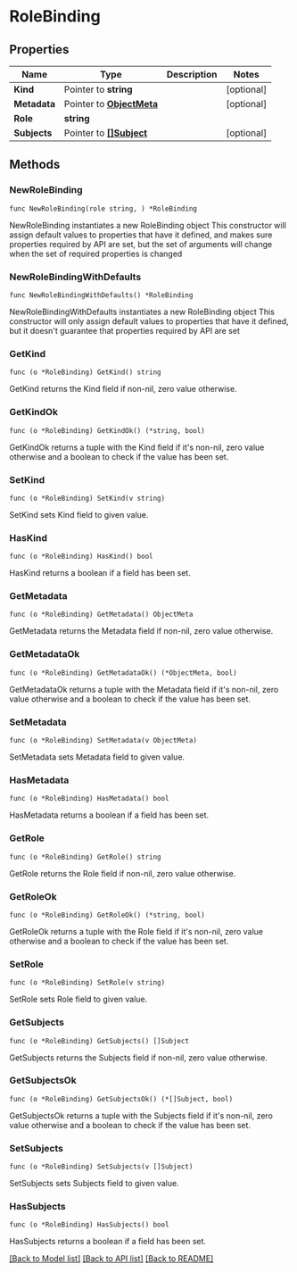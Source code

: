 # RoleBinding

## Properties

Name | Type | Description | Notes
------------ | ------------- | ------------- | -------------
**Kind** | Pointer to **string** |  | [optional] 
**Metadata** | Pointer to [**ObjectMeta**](ObjectMeta.md) |  | [optional] 
**Role** | **string** |  | 
**Subjects** | Pointer to [**[]Subject**](Subject.md) |  | [optional] 

## Methods

### NewRoleBinding

`func NewRoleBinding(role string, ) *RoleBinding`

NewRoleBinding instantiates a new RoleBinding object
This constructor will assign default values to properties that have it defined,
and makes sure properties required by API are set, but the set of arguments
will change when the set of required properties is changed

### NewRoleBindingWithDefaults

`func NewRoleBindingWithDefaults() *RoleBinding`

NewRoleBindingWithDefaults instantiates a new RoleBinding object
This constructor will only assign default values to properties that have it defined,
but it doesn't guarantee that properties required by API are set

### GetKind

`func (o *RoleBinding) GetKind() string`

GetKind returns the Kind field if non-nil, zero value otherwise.

### GetKindOk

`func (o *RoleBinding) GetKindOk() (*string, bool)`

GetKindOk returns a tuple with the Kind field if it's non-nil, zero value otherwise
and a boolean to check if the value has been set.

### SetKind

`func (o *RoleBinding) SetKind(v string)`

SetKind sets Kind field to given value.

### HasKind

`func (o *RoleBinding) HasKind() bool`

HasKind returns a boolean if a field has been set.

### GetMetadata

`func (o *RoleBinding) GetMetadata() ObjectMeta`

GetMetadata returns the Metadata field if non-nil, zero value otherwise.

### GetMetadataOk

`func (o *RoleBinding) GetMetadataOk() (*ObjectMeta, bool)`

GetMetadataOk returns a tuple with the Metadata field if it's non-nil, zero value otherwise
and a boolean to check if the value has been set.

### SetMetadata

`func (o *RoleBinding) SetMetadata(v ObjectMeta)`

SetMetadata sets Metadata field to given value.

### HasMetadata

`func (o *RoleBinding) HasMetadata() bool`

HasMetadata returns a boolean if a field has been set.

### GetRole

`func (o *RoleBinding) GetRole() string`

GetRole returns the Role field if non-nil, zero value otherwise.

### GetRoleOk

`func (o *RoleBinding) GetRoleOk() (*string, bool)`

GetRoleOk returns a tuple with the Role field if it's non-nil, zero value otherwise
and a boolean to check if the value has been set.

### SetRole

`func (o *RoleBinding) SetRole(v string)`

SetRole sets Role field to given value.


### GetSubjects

`func (o *RoleBinding) GetSubjects() []Subject`

GetSubjects returns the Subjects field if non-nil, zero value otherwise.

### GetSubjectsOk

`func (o *RoleBinding) GetSubjectsOk() (*[]Subject, bool)`

GetSubjectsOk returns a tuple with the Subjects field if it's non-nil, zero value otherwise
and a boolean to check if the value has been set.

### SetSubjects

`func (o *RoleBinding) SetSubjects(v []Subject)`

SetSubjects sets Subjects field to given value.

### HasSubjects

`func (o *RoleBinding) HasSubjects() bool`

HasSubjects returns a boolean if a field has been set.


[[Back to Model list]](../README.md#documentation-for-models) [[Back to API list]](../README.md#documentation-for-api-endpoints) [[Back to README]](../README.md)


